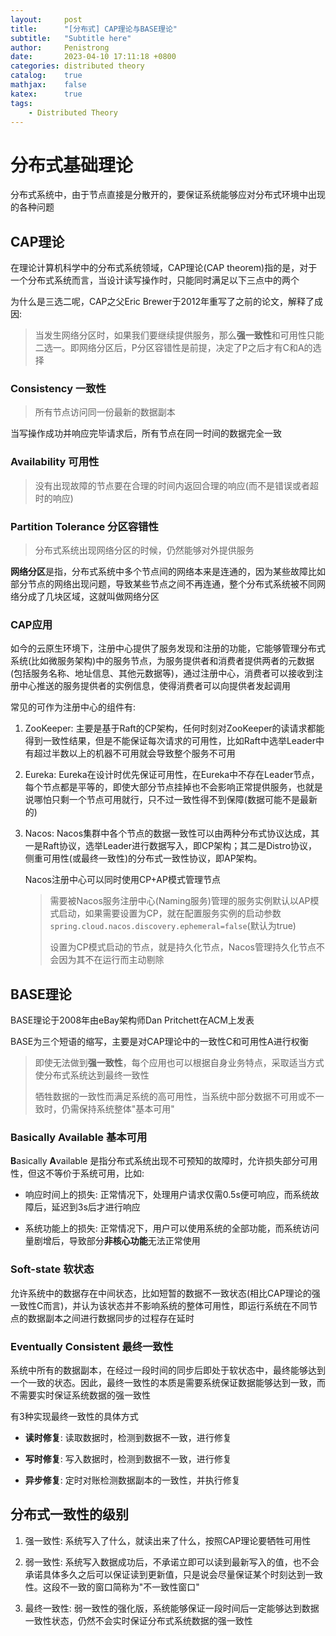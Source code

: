 ```yaml
---
layout:     post
title:      "[分布式] CAP理论与BASE理论"
subtitle:   "Subtitle here"
author:     Penistrong
date:       2023-04-10 17:11:18 +0800
categories: distributed theory
catalog:    true
mathjax:    false
katex:      true
tags:
    - Distributed Theory
---
```


# 分布式基础理论

分布式系统中，由于节点直接是分散开的，要保证系统能够应对分布式环境中出现的各种问题

## CAP理论

在理论计算机科学中的分布式系统领域，CAP理论(CAP theorem)指的是，对于一个分布式系统而言，当设计读写操作时，只能同时满足以下三点中的两个

为什么是三选二呢，CAP之父Eric Brewer于2012年重写了之前的论文，解释了成因:

> 当发生网络分区时，如果我们要继续提供服务，那么**强一致性**和可用性只能二选一。即网络分区后，P分区容错性是前提，决定了P之后才有C和A的选择

### Consistency 一致性

> 所有节点访问同一份最新的数据副本

当写操作成功并响应完毕请求后，所有节点在同一时间的数据完全一致

### Availability 可用性

> 没有出现故障的节点要在合理的时间内返回合理的响应(而不是错误或者超时的响应)

### Partition Tolerance 分区容错性

> 分布式系统出现网络分区的时候，仍然能够对外提供服务

**网络分区**是指，分布式系统中多个节点间的网络本来是连通的，因为某些故障比如部分节点的网络出现问题，导致某些节点之间不再连通，整个分布式系统被不同网络分成了几块区域，这就叫做网络分区

### CAP应用

如今的云原生环境下，注册中心提供了服务发现和注册的功能，它能够管理分布式系统(比如微服务架构)中的服务节点，为服务提供者和消费者提供两者的元数据(包括服务名称、地址信息、其他元数据等)，通过注册中心，消费者可以接收到注册中心推送的服务提供者的实例信息，使得消费者可以向提供者发起调用

常见的可作为注册中心的组件有:

1. ZooKeeper: 主要是基于Raft的CP架构，任何时刻对ZooKeeper的读请求都能得到一致性结果，但是不能保证每次请求的可用性，比如Raft中选举Leader中有超过半数以上的机器不可用就会导致整个服务不可用

2. Eureka: Eureka在设计时优先保证可用性，在Eureka中不存在Leader节点，每个节点都是平等的，即使大部分节点挂掉也不会影响正常提供服务，也就是说哪怕只剩一个节点可用就行，只不过一致性得不到保障(数据可能不是最新的)

3. Nacos: Nacos集群中各个节点的数据一致性可以由两种分布式协议达成，其一是Raft协议，选举Leader进行数据写入，即CP架构；其二是Distro协议，侧重可用性(或最终一致性)的分布式一致性协议，即AP架构。

   Nacos注册中心可以同时使用CP+AP模式管理节点

   > 需要被Nacos服务注册中心(Naming服务)管理的服务实例默认以AP模式启动，如果需要设置为CP，就在配置服务实例的启动参数`spring.cloud.nacos.discovery.ephemeral=false`(默认为true)
   >
   > 设置为CP模式启动的节点，就是持久化节点，Nacos管理持久化节点不会因为其不在运行而主动剔除

## BASE理论

BASE理论于2008年由eBay架构师Dan Pritchett在ACM上发表

BASE为三个短语的缩写，主要是对CAP理论中的一致性C和可用性A进行权衡

> 即使无法做到**强一致性**，每个应用也可以根据自身业务特点，采取适当方式使分布式系统达到最终一致性
>
> 牺牲数据的一致性而满足系统的高可用性，当系统中部分数据不可用或不一致时，仍需保持系统整体"基本可用"

### Basically Available 基本可用

**B**asically **A**vailable 是指分布式系统出现不可预知的故障时，允许损失部分可用性，但这不等价于系统可用，比如:

- 响应时间上的损失: 正常情况下，处理用户请求仅需0.5s便可响应，而系统故障后，延迟到3s后才进行响应

- 系统功能上的损失: 正常情况下，用户可以使用系统的全部功能，而系统访问量剧增后，导致部分**非核心功能**无法正常使用

### Soft-state 软状态

允许系统中的数据存在中间状态，比如短暂的数据不一致状态(相比CAP理论的强一致性C而言)，并认为该状态并不影响系统的整体可用性，即运行系统在不同节点的数据副本之间进行数据同步的过程存在延时

### Eventually Consistent 最终一致性

系统中所有的数据副本，在经过一段时间的同步后即处于软状态中，最终能够达到一个一致的状态。因此，最终一致性的本质是需要系统保证数据能够达到一致，而不需要实时保证系统数据的强一致性

有3种实现最终一致性的具体方式

- **读时修复**: 读取数据时，检测到数据不一致，进行修复

- **写时修复**: 写入数据时，检测到数据不一致，进行修复

- **异步修复**: 定时对账检测数据副本的一致性，并执行修复

## 分布式一致性的级别

1. 强一致性: 系统写入了什么，就读出来了什么，按照CAP理论要牺牲可用性

2. 弱一致性: 系统写入数据成功后，不承诺立即可以读到最新写入的值，也不会承诺具体多久之后可以保证读到更新值，只是说会尽量保证某个时刻达到一致性。这段不一致的窗口简称为"不一致性窗口"

3. 最终一致性: 弱一致性的强化版，系统能够保证一段时间后一定能够达到数据一致性状态，仍然不会实时保证分布式系统数据的强一致性
